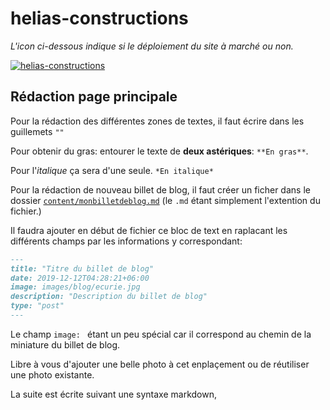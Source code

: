 # helias-constructions

*L'icon ci-dessous indique si le déploiement du site à marché ou non.*

[![helias-constructions](https://circleci.com/gh/Dauliac/helias-constructions.svg?style=svg)](https://helias-constructions.com/)

## Rédaction page principale
Pour la rédaction des différentes zones de textes, il faut écrire dans les guillemets `""`

Pour obtenir du gras: entourer le texte de **deux astériques**: `**En gras**`.

Pour l'*italique* ça sera d'une seule. `*En italique*`

Pour la rédaction de nouveau billet de blog, il faut créer un ficher dans le dossier [`content/monbilletdeblog.md`](./content/) (le `.md` étant simplement l'extention du fichier.)

Il faudra ajouter en début de fichier ce bloc de text en raplacant les différents champs par les informations y correspondant:
```markdown
---
title: "Titre du billet de blog"
date: 2019-12-12T04:28:21+06:00
image: images/blog/ecurie.jpg
description: "Description du billet de blog"
type: "post"
---
```

Le champ `image: ` étant un peu spécial car il correspond au chemin de la miniature du billet de blog.

Libre à vous d'ajouter une belle photo à cet enplaçement ou de réutiliser une photo existante.


La suite est écrite suivant une syntaxe markdown,
